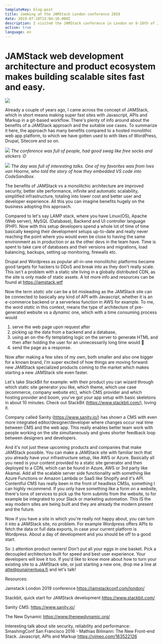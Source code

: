 ```yaml
---
templateKey: blog-post
title: Jamming at the JAMStack London conference 2019
date: 2019-07-10T15:04:10.000Z
description: I visited the JAMStack conference in London on 9-10th of July. Here's how it went down and what JAMStack is about.
active: true
language: en
---
```


# JAMStack web development architecture and product ecosystem makes building scalable sites fast and easy.

![](/img/jamstack.png)

Already a couple of years ago, I came across the concept of JAMStack, which in short means making super fast sites with Javascript, APIs and Markup in a git-based workflow. There's plenty of info around about the benefits of a JAMStack approach and the suitable use cases. To summarize it here, the approach has many benefits compared to a hosted monolithic web app platform, to which we have gotten used to with likes of WordPress, Drupal, Sitecore and so on. 

![](/img/jamstack1.jpg)
*The conference was full of people, had good swag like free socks and stickers :D*

![](/img/jamstack2.jpg)
*The day was full of interesting talks. One of my favorites was from Ives van Hoorne, who told the story of how they embedded VS code into CodeSandbox.*

The benefits of JAMStack vs a monolitchic architecture are improved security, better site performance, infinite and automatic scalability, simplified infrastructure, totaling into lower cost and better user and developer experience. All this you can imagine benefits hugely on the business adopting this approach.

Compared to let's say LAMP stack, where you have Linux(OS), Apache (Web server), MySQL (Database), Backend and UI controller language (PHP). Now with this setup developers spend a whole lot of time of time basically keeping their development setups up-to-date and really never reaching the point where you would even be close to having the same environment as in production or as the other devs in the team have. Time is spent to take care of databases and their versions and migrations, load balancing, backups, setting up monitoring, firewalls etc. 

Drupal and Wordpress as popular all-in-one monolitchic platforms became good targets for hackers to DDoS and break into as they don't really scale. This isn't a problem with a static site living in a globally distributed CDN, as the site is only made of static assets. A lot more info and resources can be found at https://jamstack.wtf

Now the term *static site* can be a bit misleading as the JAMStack site can be connected to basically any kind of API with Javascript, whether it is an e-commerce backend or a serverless function in AWS for example. To me, the word *static* in this context, means the type of architecture of pre-generated website vs a *dynamic* one, which with a time consuming process would 
1. serve the web page upon request after 
1. picking up the data from a backend and a database, 
1. using an on-the-fly templating logic on the server to generate HTML and then after holding the user for an unnecessarily long time would 🥁
1. send the page as a response.

Now after making a few sites of my own, both smaller and also one bigger for a known brand, I'm super excited of how things are moving forward: new JAMStack specialized products coming to the market which makes starting a new JAMStack site even faster.

 Let's take StackBit for example: with their product you can wizard through which static site generator you like, which theme, which use case (ecommerce, company website etc), which CMS provider and which hosting provider and boom, you've got your app setup with basic skeletons in about 10 minutes. Check out StackBit (https://www.stackbit.com/), loving it. 

Company called Sanity (https://www.sanity.io/) has shown a CMS with even more integrated editor/designer/developer where changes occur real time between CMS and the web app. This really enables better team work with people working on the site simultaneously and gives shorter feedback loop between designers and developers.

And it's not just these upcoming products and companies that make JAMStack possible. You can make a JAMStack site with familiar tech that you already have your infrastructure setup, like AWS or Azure. Basically all you need is your content provided to a static site generator and then deployed to a CDN, which can be found in Azure, AWS or 3rd party like Akamai. Add all the scalable server side functionality with something like Azure Functions or Amazon Lambda or SaaS like Shopify and it's API. Contentful CMS has really been in the front of headless CMSs, something I can highly recommend. If you only have something like a form on a website, there's tons of services to pick up the form submits from the website, to for example be integrated to your Slack or marketing automation. This IS the way modern sites are being built and they are already the modern present and the future.

Now if you have a site in which you're really not happy about, you can turn it into a JAMStack site, no problem. For example Wordpress offers APIs to fetch the data or full data exports, in case your current platform is Wordpress. About a day of development and you should be off to a good start.

So :) attention product owners! Don't put all your eggs in one basket. Pick a decoupled architecture built for speed and best user experience. Your developers will love it too. If you'd like to know more about how to turn your existing site to a JAMStack site, or just starting a new one, drop me a line at [atte@punainentupa.fi](mailto:atte@punainentupa.fi?subject=JAMStack) and let's talk!

Resources:

Jamstack London 2019 conference
https://jamstackconf.com/london/

Stackbit, quick start for JAMStack development
https://www.stackbit.com/

Sanity CMS:
https://www.sanity.io/

The New Dynamic
https://www.thenewdynamic.org/

Interesting talk about site security, reliability and performance:
SmashingConf San Francisco 2016 - Mathias Biilmann: The New Front-end Stack. Javascript, APIs and Markup
https://vimeo.com/163522126